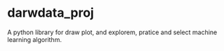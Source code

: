 # darwdata_proj
A python library for draw plot, and explorem, pratice and select machine learning algorithm.
